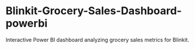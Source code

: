 # Blinkit-Grocery-Sales-Dashboard-powerbi
Interactive Power BI dashboard analyzing grocery sales metrics for Blinkit.
